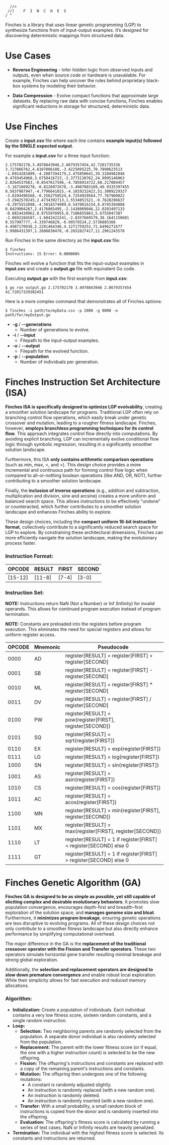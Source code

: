 ```

  //>
 //)    F  I  N  C  H  E  S
/ ^

```

Finches is a library that uses linear genetic programming (LGP) to synthesize functions from of input-output examples.
It’s designed for discovering deterministic mappings from structured data.

# Use Cases

- **Reverse Engineering** - Infer hidden logic from observed inputs and outputs, even when source code or hardware is unavailable.
For example, Finches can help uncover the rules behind proprietary black-box systems by modeling their behavior.

- **Data Compression** - Evolve compact functions that approximate large datasets.
By replacing raw data with concise functions, Finches enables significant reductions in storage for structured, deterministic data.

# Use Finches

Create a **input.csv** file where each line contains **example input(s) followed by the SINGLE expected output**.

For example a **input.csv** for a three input function:
```
2.175702178,3.4978843946,2.8679357454,42.7201735336
3.727866762,4.6107086188,-3.4225095225,70.7890623513
-1.6914281809,-4.2087394179,2.475850641,39.3184982846
0.4793454968,3.6758416723,-2.3773138762,24.9995146063
2.0264537683,-0.8547617596,-4.7856914722,68.217804457
-3.1671669278,-0.8226972678,-3.4907083169,49.9335397455
0.5837987947,-4.7796641015,-4.1819232422,51.3009229327
-3.8194496568,-0.2562750524,4.7254929564,77.767960022
-3.2942570245,2.4734392713,1.5534051521,-0.7628296637
-0.2975551098,-4.5018374909,0.5470816154,8.8745394888
0.8429004267,2.4176065495,-2.1438009046,22.0203497133
-0.8824430962,0.9755978955,0.7106055863,5.6755047387
-2.0692284587,-1.6842422241,-2.8357669579,38.1641150601
0.557997777,-4.339746829,-0.99579524,2.5736885366
4.4987170938,2.2281464346,4.1271759253,71.6496271677
3.9986431397,1.2608830478,-0.2652827417,11.2961243578
```

Run Finches in the same directory as the **input.csv** file:
```
$ finches
Instructions: 15 Error: 0.000000%
```

Finches will evolve a function that fits the input-output examples in **input.csv** and create a **output.go** file with equivalent Go code.

Executing **output.go** with the first example from **input.csv**:
```
$ go run output.go 2.175702178 3.4978843946 2.8679357454
42.72017329302451
```

Here is a more complex command that demonstrates all of Finches options:
```
$ finches -i path/to/myData.csv -p 2000 -g 8000 -o path/for/myOutput.go
```
- **-g** / **--generations**
  + Number of generations to evolve.
- **-i** / **--input**
  + Filepath to the input-output examples.
- **-o** / **--output**
  + Filepath for the evolved function.
- **-p** / **--population**
  + Number of individuals per generation.

# Finches Instruction Set Architecture (ISA)

**Finches ISA is specifically designed to optimize LGP evolvability**, creating a smoother solution landscape for programs.
Traditional LGP often rely on branching control flow operations, which easily break under genetic crossover and mutation, leading to a rougher fitness landscape.
Finches, however, **employs branchless programming techniques for its control flow**.
This approach integrates control flow directly into computations.
By avoiding explicit branching, LGP can incrementally evolve conditional flow logic through symbolic regression, resulting in a significantly smoother solution landscape.

Furthermore, this ISA **only contains arithmetic comparison operations** (such as min, max, <, and >).
This design choice provides a more incremental and continuous path for forming control flow logic when compared to all-or-nothing boolean operations (like AND, OR, NOT), further contributing to a smoother solution landscape.

Finally, the **inclusion of inverse operations** (e.g., addition and subtraction, multiplication and division, sine and arcsine) creates a more uniform and balanced search space.
This allows instructions to be effectively "undone" or counteracted, which further contributes to a smoother solution landscape and enhances Finches ability to explore.

These design choices, including the **compact uniform 16-bit instruction format**, collectively contribute to a significantly reduced search space for LGP to explore.
By constraining these architectural dimensions, Finches can more efficiently navigate the solution landscape, making the evolutionary process faster.

### Instruction Format:

|OPCODE |RESULT|FIRST|SECOND|
|-------|------|-----|------|
|[15-12]|[11-8]|[7-4]|[3-0] |

### Instruction Set:

**NOTE:** Instructions return NaN (Not a Number) or Inf (Infinity) for invalid operands.
This allows for continued program execution instead of program termination.

**NOTE:** Constants are preloaded into the registers before program execution.
This eliminates the need for special registers and allows for uniform register access.

|OPCODE|Mnemonic|Pseudocode                                                       |
|------|--------|-----------------------------------------------------------------|
|0000  |AD      |register[RESULT] = register[FIRST] + register[SECOND]            |
|0001  |SB      |register[RESULT] = register[FIRST] - register[SECOND]            |
|0010  |ML      |register[RESULT] = register[FIRST] * register[SECOND]            |
|0011  |DV      |register[RESULT] = register[FIRST] / register[SECOND]            |
|0100  |PW      |register[RESULT] = pow(register[FIRST], register[SECOND])        |
|0101  |SQ      |register[RESULT] = sqrt(register[FIRST])                         |
|0110  |EX      |register[RESULT] = exp(register[FIRST])                          |
|0111  |LG      |register[RESULT] = log(register[FIRST])                          |
|1000  |SN      |register[RESULT] = sin(register[FIRST])                          |
|1001  |AS      |register[RESULT] = asin(register[FIRST])                         |
|1010  |CS      |register[RESULT] = cos(register[FIRST])                          |
|1011  |AC      |register[RESULT] = acos(register[FIRST])                         |
|1100  |MN      |register[RESULT] = min(register[FIRST], register[SECOND])        |
|1101  |MX      |register[RESULT] = max(register[FIRST], register[SECOND])        |
|1110  |LT      |register[RESULT] = 1 if register[FIRST] < register[SECOND] else 0|
|1111  |GT      |register[RESULT] = 1 if register[FIRST] > register[SECOND] else 0|

# Finches Genetic Algorithm (GA)

**Finches GA is designed to be as simple as possible, yet still capable of eliciting complex and desirable evolutionary behaviors**.
It promotes slow population convergence, encourages depth-first and breadth-first exploration of the solution space, and **manages genome size and bloat**.
Furthermore, it **minimizes program breakage**, ensuring genetic operations are less disruptive to evolving programs.
All of these design choices not only contribute to a smoother fitness landscape but also directly enhance performance by simplifying computational overhead.

The major difference in the GA is the **replacement of the traditional crossover operator with the Fission and Transfer operators**.
These two operators simulate horizontal gene transfer resulting minimal breakage and strong global exploration.

Additionally, the **selection and replacement operators are designed to slow down premature convergence** and enable robust local exploration. While their simplicity allows for fast execution and reduced memory allocations.

### Algorithm:
- **Initialization:** Create a population of individuals. Each individual contains a very low fitness score, sixteen random constants, and a single random instruction.
- **Loop:**
  + **Selection:** Two neighboring parents are randomly selected from the population. A separate donor individual is also randomly selected from the population.
  + **Replacement:** The parent with the lower fitness score (or if equal, the one with a higher instruction count) is selected to be the new offspring.
  + **Fission:** The offspring's instructions and constants are replaced with a copy of the remaining parent's instructions and constants.
  + **Mutation:** The offspring then undergoes one of the following mutations:
    * A constant is randomly adjusted slightly.
    * An instruction is randomly replaced (with a new random one).
    * An instruction is randomly deleted.
    * An instruction is randomly inserted (with a new random one).
  + **Transfer:** With a small probability, a small random block of instructions is copied from the donor and is randomly inserted into the offspring.
  + **Evaluation:** The offspring's fitness score is calculated by running a series of test cases. NaN or Infinity results are heavily penalized.
- **Termination:** The individual with the highest fitness score is selected. Its constants and instructions are returned.
